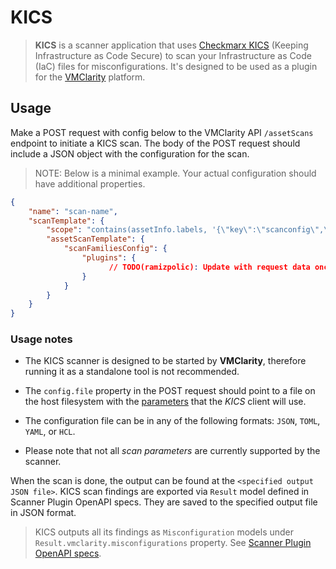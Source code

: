 # KICS

> **KICS** is a scanner application that uses [Checkmarx KICS](https://checkmarx.com/product/opensource/kics-open-source-infrastructure-as-code-project/) (Keeping Infrastructure as Code Secure)
> to scan your Infrastructure as Code (IaC) files for misconfigurations.
> It's designed to be used as a plugin for the [VMClarity](https://openclarity.io/docs/vmclarity/) platform.

## Usage

Make a POST request with config below to the VMClarity API `/assetScans` endpoint to initiate a KICS scan.
The body of the POST request should include a JSON object with the configuration for the scan.

> NOTE: Below is a minimal example. Your actual configuration should have additional properties.

```json
{
    "name": "scan-name",
    "scanTemplate": {
        "scope": "contains(assetInfo.labels, '{\"key\":\"scanconfig\",\"value\":\"test\"}')",
        "assetScanTemplate": {
            "scanFamiliesConfig": {
                "plugins": {
                      // TODO(ramizpolic): Update with request data once decided in plugin integrations work
                }
            }
        }
    }
}
```

### Usage notes

- The KICS scanner is designed to be started by **VMClarity**, therefore running it as a standalone tool is not recommended.

- The `config.file` property in the POST request should point to a file on the host filesystem with the [parameters](https://github.com/Checkmarx/kics/blob/e387aa2505a3207e1087520972e0e52f7e0e6fdf/pkg/scan/client.go#L54) that the _KICS_ client will use.

- The configuration file can be in any of the following formats: `JSON`, `TOML`, `YAML`, or `HCL`.

- Please note that not all _scan parameters_ are currently supported by the scanner.

When the scan is done, the output can be found at the `<specified output JSON file>`.
KICS scan findings are exported via `Result` model defined in Scanner Plugin OpenAPI specs.
They are saved to the specified output file in JSON format.

> KICS outputs all its findings as `Misconfiguration` models under `Result.vmclarity.misconfigurations` property.
> See [Scanner Plugin OpenAPI specs](../../openapi.yaml).
